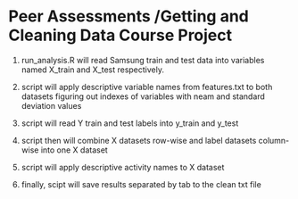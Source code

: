# Peer Assessments /Getting and Cleaning Data Course Project

1. run_analysis.R will read Samsung train and test data into variables named X_train and X_test respectively.

2. script will apply descriptive variable names from features.txt to both datasets figuring out indexes of variables with neam and standard deviation values

3. script will read Y train and test labels into y_train and y_test

4. script then will combine X datasets row-wise and label datasets column-wise into one X dataset 

5. script will apply descriptive activity names to X dataset

6. finally, scipt will save results separated by tab to the clean txt file